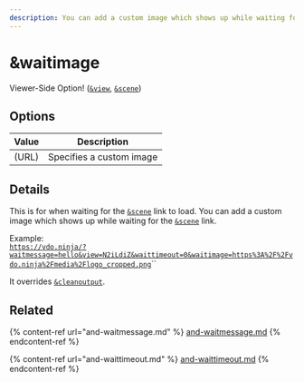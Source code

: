 ```yaml
---
description: You can add a custom image which shows up while waiting for the &scene link
---
```


# \&waitimage

Viewer-Side Option! ([`&view`](../view-parameters/view.md), [`&scene`](../view-parameters/scene.md))

## Options

| Value | Description              |
| ----- | ------------------------ |
| (URL) | Specifies a custom image |

## Details

This is for when waiting for the [`&scene`](../view-parameters/scene.md) link to load. You can add a custom image which shows up while waiting for the [`&scene`](../view-parameters/scene.md) link.

Example:\
[`https://vdo.ninja/?waitmessage=hello&view=N2iLdiZ&waittimeout=0&waitimage=https%3A%2F%2Fvdo.ninja%2Fmedia%2Flogo_cropped.png`](https://vdo.ninja/?waitmessage=hello\&view=N2iLdiZ\&waittimeout=0\&waitimage=https%3A%2F%2Fvdo.ninja%2Fmedia%2Flogo\_cropped.png)``

It overrides [`&cleanoutput`](../design-parameters/cleanoutput.md).

## Related

{% content-ref url="and-waitmessage.md" %}
[and-waitmessage.md](and-waitmessage.md)
{% endcontent-ref %}

{% content-ref url="and-waittimeout.md" %}
[and-waittimeout.md](and-waittimeout.md)
{% endcontent-ref %}
